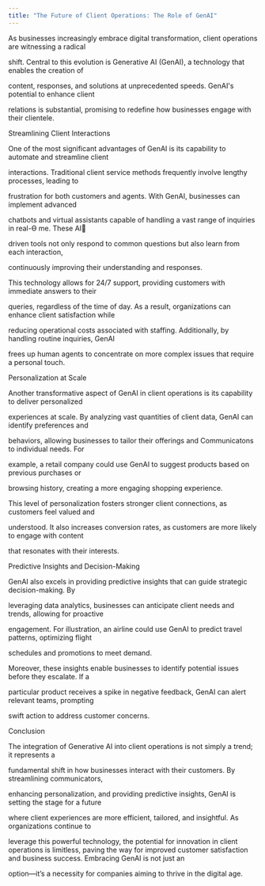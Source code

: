 ```yaml
---
title: "The Future of Client Operations: The Role of GenAI"
---
```

<!--StartFragment-->

As businesses increasingly embrace digital transformation, client operations are witnessing a radical

shift. Central to this evolution is Generative AI (GenAI), a technology that enables the creation of

content, responses, and solutions at unprecedented speeds. GenAI's potential to enhance client

relations is substantial, promising to redefine how businesses engage with their clientele.

Streamlining Client Interactions

One of the most significant advantages of GenAI is its capability to automate and streamline client

interactions. Traditional client service methods frequently involve lengthy processes, leading to

frustration for both customers and agents. With GenAI, businesses can implement advanced

chatbots and virtual assistants capable of handling a vast range of inquiries in real-Ɵ me. These AI

driven tools not only respond to common questions but also learn from each interaction,

continuously improving their understanding and responses.

This technology allows for 24/7 support, providing customers with immediate answers to their

queries, regardless of the time of day. As a result, organizations can enhance client satisfaction  while

reducing operational costs associated with staffing. Additionally, by handling routine inquiries, GenAI

frees up human agents to concentrate on more complex issues that require a personal touch.

Personalization at Scale

Another transformative aspect of GenAI in client operations is its capability to deliver personalized

experiences at scale. By analyzing vast quantities of client data, GenAI can identify preferences and

behaviors, allowing businesses to tailor their offerings and Communicatons to individual needs. For

example, a retail company could use GenAI to suggest products based on previous purchases or

browsing history, creating a more engaging shopping experience.

This level of personalization fosters stronger client connections, as customers feel valued and

understood. It also increases conversion rates, as customers are more likely to engage with content

that resonates with their interests.

Predictive Insights and Decision-Making

GenAI also excels in providing predictive insights that can guide strategic decision-making. By

leveraging data analytics, businesses can anticipate client needs and trends, allowing for proactive

engagement. For illustration, an airline could use GenAI to predict travel patterns, optimizing flight

schedules and promotions to meet demand.

Moreover, these insights enable businesses to identify potential issues before they escalate. If a

particular product receives a spike in negative feedback, GenAI can alert relevant teams, prompting

swift action to address customer concerns.

Conclusion

The integration of Generative AI into client operations is not simply a trend; it represents a

fundamental shift in how businesses interact with their customers. By streamlining communicators,

enhancing personalization, and providing predictive insights, GenAI is setting the stage for a future

where client experiences are more efficient, tailored, and insightful. As organizations continue to

leverage this powerful technology, the potential for innovation in client operations is limitless, paving the way for improved customer satisfaction and business success. Embracing GenAI is not just an

option—it’s a necessity for companies aiming to thrive in the digital age.

<!--EndFragment-->